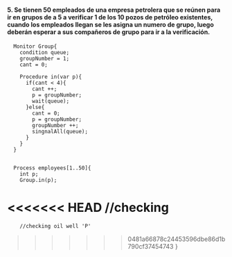 #### 5. Se tienen 50 empleados de una empresa petrolera que se reúnen para ir en grupos de a 5 a verificar 1 de los 10 pozos de petróleo existentes, cuando los empleados llegan se les asigna un numero de grupo, luego deberán esperar a sus compañeros de grupo para ir a la verificación.


      Monitor Group{
        condition queue;
        groupNumber = 1;
        cant = 0;

        Procedure in(var p){
          if(cant < 4){
            cant ++;
            p = groupNumber;
            wait(queue);
          }else{
            cant = 0;
            p = groupNumber;
            groupNumber ++;
            singnalAll(queue);
          }
        }
      }


      Process employees[1..50]{
        int p;
        Group.in(p);
<<<<<<< HEAD
        //checking
=======
        //checking oil well 'P'
>>>>>>> 0481a66878c24453596dbe86d1b790cf37454743
      }
